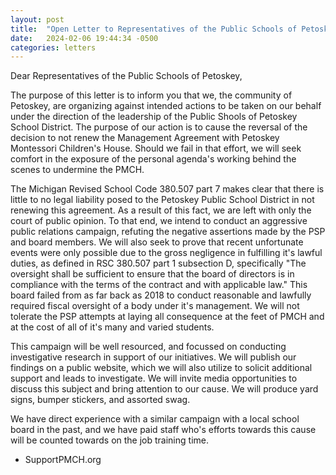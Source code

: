 ```yaml
---
layout: post
title:  "Open Letter to Representatives of the Public Schools of Petoskey"
date:   2024-02-06 19:44:34 -0500
categories: letters
---
```

Dear Representatives of the Public Schools of Petoskey,

The purpose of this letter is to inform you that we, the community of Petoskey, are organizing against intended actions to be taken on our behalf under the direction of the leadership of the Public Shools of Petoskey School District. The purpose of our action is to cause the reversal of the decision to not renew the Management Agreement with Petoskey Montessori Children's House. Should we fail in that effort, we will seek comfort in the exposure of the personal agenda's working behind the scenes to undermine the PMCH.

The Michigan Revised School Code 380.507 part 7 makes clear that there is little to no legal liability posed to the Petoskey Public School District in not renewing this agreement. As a result of this fact, we are left with only the court of public opinion. To that end, we intend to conduct an aggressive public relations campaign, refuting the negative assertions made by the PSP and board members. We will also seek to prove that recent unfortunate events were only possible due to the gross negligence in fulfilling it's lawful duties, as defined in RSC 380.507 part 1 subsection D, specifically "The oversight shall be sufficient to ensure that the board of directors is in compliance with the terms of the contract and with applicable law." This board failed from as far back as 2018 to conduct reasonable and lawfully required fiscal oversight of a body under it's management. We will not tolerate the PSP attempts at laying all consequence at the feet of PMCH and at the cost of all of it's many and varied students.

This campaign will be well resourced, and focussed on conducting investigative research in support of our initiatives. We will publish our findings on a public website, which we will also utilize to solicit additional support and leads to investigate. We will invite media opportunities to discuss this subject and bring attention to our cause. We will produce yard signs, bumper stickers, and assorted swag.

We have direct experience with a similar campaign with a local school board in the past, and we have paid staff who's efforts towards this cause will be counted towards on the job training time.

- SupportPMCH.org